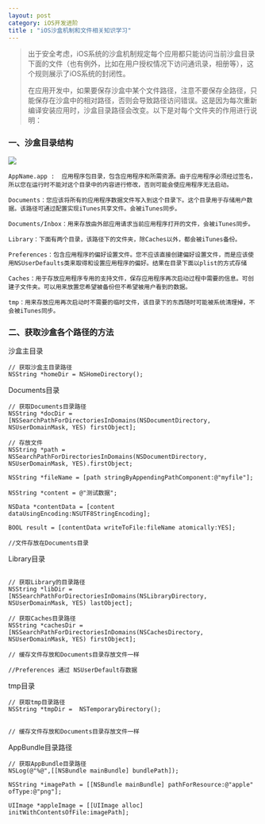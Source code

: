 ```yaml
---
layout: post
category: iOS开发进阶
title : "iOS沙盒机制和文件相关知识学习"
---
```


> 出于安全考虑，iOS系统的沙盒机制规定每个应用都只能访问当前沙盒目录下面的文件（也有例外，比如在用户授权情况下访问通讯录，相册等），这个规则展示了iOS系统的封闭性。
>
> 在应用开发中，如果要保存沙盒中某个文件路径，注意不要保存全路径，只能保存在沙盒中的相对路径，否则会导致路径访问错误。这是因为每次重新编译安装应用时，沙盒目录路径会改变。以下是对每个文件夹的作用进行说明：

### 一、沙盒目录结构

![](https://xilankong.github.io/resource/ios_app_file.png)

```
AppName.app :  应用程序包目录，包含应用程序和所需资源。由于应用程序必须经过签名，所以您在运行时不能对这个目录中的内容进行修改，否则可能会使应用程序无法启动。

Documents：您应该将所有的应用程序数据文件写入到这个目录下。这个目录用于存储用户数据。该路径可通过配置实现iTunes共享文件。会被iTunes同步。

Documents/Inbox：用来存放由外部应用请求当前应用程序打开的文件，会被iTunes同步。

Library：下面有两个目录，该路径下的文件夹，除Caches以外，都会被iTunes备份。

Preferences：包含应用程序的偏好设置文件。您不应该直接创建偏好设置文件，而是应该使用NSUserDefaults类来取得和设置应用程序的偏好。结果在目录下面以plist的方式存储

Caches：用于存放应用程序专用的支持文件，保存应用程序再次启动过程中需要的信息。可创建子文件夹。可以用来放置您希望被备份但不希望被用户看到的数据。

tmp：用来存放应用再次启动时不需要的临时文件，该目录下的东西随时可能被系统清理掉，不会被iTunes同步。

```

### 二、获取沙盒各个路径的方法

沙盒主目录

```
// 获取沙盒主目录路径
NSString *homeDir = NSHomeDirectory();
```

Documents目录

```
// 获取Documents目录路径
NSString *docDir = [NSSearchPathForDirectoriesInDomains(NSDocumentDirectory, NSUserDomainMask, YES) firstObject];

// 存放文件
NSString *path = NSSearchPathForDirectoriesInDomains(NSDocumentDirectory, NSUserDomainMask, YES).firstObject;
    
NSString *fileName = [path stringByAppendingPathComponent:@"myfile"];

NSString *content = @"测试数据";

NSData *contentData = [content dataUsingEncoding:NSUTF8StringEncoding];

BOOL result = [contentData writeToFile:fileName atomically:YES];

//文件存放在Documents目录
```

Library目录

```

// 获取Library的目录路径
NSString *libDir = [NSSearchPathForDirectoriesInDomains(NSLibraryDirectory, NSUserDomainMask, YES) lastObject];

// 获取Caches目录路径
NSString *cachesDir = [NSSearchPathForDirectoriesInDomains(NSCachesDirectory, NSUserDomainMask, YES) firstObject];

// 缓存文件存放和Documents目录存放文件一样

//Preferences 通过 NSUserDefault存数据
```

tmp目录

```
// 获取tmp目录路径
NSString *tmpDir =  NSTemporaryDirectory();


// 缓存文件存放和Documents目录存放文件一样
```

AppBundle目录路径

```
// 获取AppBundle目录路径
NSLog(@"%@",[[NSBundle mainBundle] bundlePath]);

NSString *imagePath = [[NSBundle mainBundle] pathForResource:@"apple" ofType:@"png"];

UIImage *appleImage = [[UIImage alloc] initWithContentsOfFile:imagePath];
```



